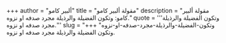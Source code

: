 +++
author = "ألبير كامو"
title = "مقولة ألبير كامو"
description = "مقولة ألبير كامو: وتكون الفضيلة والرذيلة مجرد صدفه او نزوه."
quote = '''وتكون الفضيلة والرذيلة مجرد صدفه او نزوه.'''
slug = "وتكون-الفضيلة-والرذيلة-مجرد-صدفه-او-نزوه"
+++
وتكون الفضيلة والرذيلة مجرد صدفه او نزوه.
